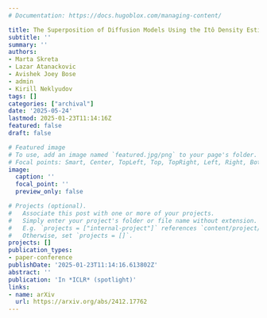 ```yaml
---
# Documentation: https://docs.hugoblox.com/managing-content/

title: The Superposition of Diffusion Models Using the Itô Density Estimator
subtitle: ''
summary: ''
authors:
- Marta Skreta
- Lazar Atanackovic
- Avishek Joey Bose
- admin
- Kirill Neklyudov
tags: []
categories: ["archival"]
date: '2025-05-24'
lastmod: 2025-01-23T11:14:16Z
featured: false
draft: false

# Featured image
# To use, add an image named `featured.jpg/png` to your page's folder.
# Focal points: Smart, Center, TopLeft, Top, TopRight, Left, Right, BottomLeft, Bottom, BottomRight.
image:
  caption: ''
  focal_point: ''
  preview_only: false

# Projects (optional).
#   Associate this post with one or more of your projects.
#   Simply enter your project's folder or file name without extension.
#   E.g. `projects = ["internal-project"]` references `content/project/deep-learning/index.md`.
#   Otherwise, set `projects = []`.
projects: []
publication_types:
- paper-conference
publishDate: '2025-01-23T11:14:16.613802Z'
abstract: ''
publication: 'In *ICLR* (spotlight)'
links:
- name: arXiv
  url: https://arxiv.org/abs/2412.17762
---
```


